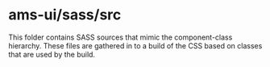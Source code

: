 # ams-ui/sass/src

This folder contains SASS sources that mimic the component-class hierarchy. These files
are gathered in to a build of the CSS based on classes that are used by the build.
